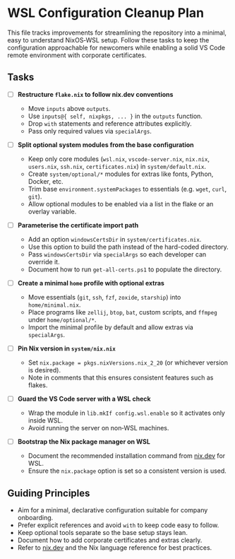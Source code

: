 # WSL Configuration Cleanup Plan

This file tracks improvements for streamlining the repository into a minimal, easy to understand NixOS‑WSL setup. Follow these tasks to keep the configuration approachable for newcomers while enabling a solid VS Code remote environment with corporate certificates.

## Tasks

- [ ] **Restructure `flake.nix` to follow nix.dev conventions**
  - Move `inputs` above `outputs`.
  - Use `inputs@{ self, nixpkgs, ... }` in the `outputs` function.
  - Drop `with` statements and reference attributes explicitly.
  - Pass only required values via `specialArgs`.

- [ ] **Split optional system modules from the base configuration**
  - Keep only core modules (`wsl.nix`, `vscode-server.nix`, `nix.nix`, `users.nix`, `ssh.nix`, `certificates.nix`) in `system/default.nix`.
  - Create `system/optional/*` modules for extras like fonts, Python, Docker, etc.
  - Trim base `environment.systemPackages` to essentials (e.g. `wget`, `curl`, `git`).
  - Allow optional modules to be enabled via a list in the flake or an overlay variable.

- [ ] **Parameterise the certificate import path**
  - Add an option `windowsCertsDir` in `system/certificates.nix`.
  - Use this option to build the path instead of the hard-coded directory.
  - Pass `windowsCertsDir` via `specialArgs` so each developer can override it.
  - Document how to run `get-all-certs.ps1` to populate the directory.

- [ ] **Create a minimal `home` profile with optional extras**
  - Move essentials (`git`, `ssh`, `fzf`, `zoxide`, `starship`) into `home/minimal.nix`.
  - Place programs like `zellij`, `btop`, `bat`, custom scripts, and `ffmpeg` under `home/optional/*`.
  - Import the minimal profile by default and allow extras via `specialArgs`.

- [ ] **Pin Nix version in `system/nix.nix`**
  - Set `nix.package = pkgs.nixVersions.nix_2_20` (or whichever version is desired).
  - Note in comments that this ensures consistent features such as flakes.

- [ ] **Guard the VS Code server with a WSL check**
  - Wrap the module in `lib.mkIf config.wsl.enable` so it activates only inside WSL.
  - Avoid running the server on non‑WSL machines.

- [ ] **Bootstrap the Nix package manager on WSL**
  - Document the recommended installation command from [nix.dev](https://nix.dev) for WSL.
  - Ensure the `nix.package` option is set so a consistent version is used.

## Guiding Principles

- Aim for a minimal, declarative configuration suitable for company onboarding.
- Prefer explicit references and avoid `with` to keep code easy to follow.
- Keep optional tools separate so the base setup stays lean.
- Document how to add corporate certificates and extras clearly.
- Refer to [nix.dev](https://nix.dev) and the Nix language reference for best practices.
